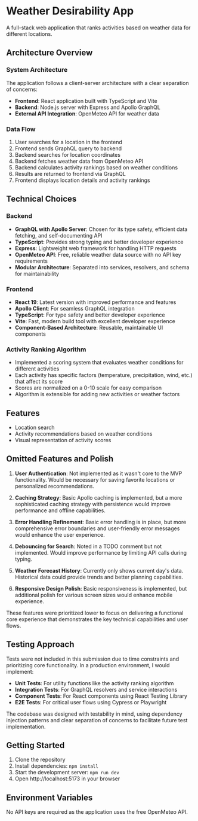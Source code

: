 # Weather Desirability App

A full-stack web application that ranks activities based on weather data for different locations.

## Architecture Overview

### System Architecture

The application follows a client-server architecture with a clear separation of concerns:

- **Frontend**: React application built with TypeScript and Vite
- **Backend**: Node.js server with Express and Apollo GraphQL
- **External API Integration**: OpenMeteo API for weather data

### Data Flow

1. User searches for a location in the frontend
2. Frontend sends GraphQL query to backend
3. Backend searches for location coordinates
4. Backend fetches weather data from OpenMeteo API
5. Backend calculates activity rankings based on weather conditions
6. Results are returned to frontend via GraphQL
7. Frontend displays location details and activity rankings

## Technical Choices

### Backend

- **GraphQL with Apollo Server**: Chosen for its type safety, efficient data fetching, and self-documenting API
- **TypeScript**: Provides strong typing and better developer experience
- **Express**: Lightweight web framework for handling HTTP requests
- **OpenMeteo API**: Free, reliable weather data source with no API key requirements
- **Modular Architecture**: Separated into services, resolvers, and schema for maintainability

### Frontend

- **React 19**: Latest version with improved performance and features
- **Apollo Client**: For seamless GraphQL integration
- **TypeScript**: For type safety and better developer experience
- **Vite**: Fast, modern build tool with excellent developer experience
- **Component-Based Architecture**: Reusable, maintainable UI components

### Activity Ranking Algorithm

- Implemented a scoring system that evaluates weather conditions for different activities
- Each activity has specific factors (temperature, precipitation, wind, etc.) that affect its score
- Scores are normalized on a 0-10 scale for easy comparison
- Algorithm is extensible for adding new activities or weather factors

## Features

- Location search 
- Activity recommendations based on weather conditions
- Visual representation of activity scores

## Omitted Features and Polish

1. **User Authentication**: Not implemented as it wasn't core to the MVP functionality. Would be necessary for saving favorite locations or personalized recommendations.

2. **Caching Strategy**: Basic Apollo caching is implemented, but a more sophisticated caching strategy with persistence would improve performance and offline capabilities.

3. **Error Handling Refinement**: Basic error handling is in place, but more comprehensive error boundaries and user-friendly error messages would enhance the user experience.

4. **Debouncing for Search**: Noted in a TODO comment but not implemented. Would improve performance by limiting API calls during typing.

5. **Weather Forecast History**: Currently only shows current day's data. Historical data could provide trends and better planning capabilities.

6. **Responsive Design Polish**: Basic responsiveness is implemented, but additional polish for various screen sizes would enhance mobile experience.


These features were prioritized lower to focus on delivering a functional core experience that demonstrates the key technical capabilities and user flows.

## Testing Approach

Tests were not included in this submission due to time constraints and prioritizing core functionality. In a production environment, I would implement:

- **Unit Tests**: For utility functions like the activity ranking algorithm
- **Integration Tests**: For GraphQL resolvers and service interactions
- **Component Tests**: For React components using React Testing Library
- **E2E Tests**: For critical user flows using Cypress or Playwright

The codebase was designed with testability in mind, using dependency injection patterns and clear separation of concerns to facilitate future test implementation.

## Getting Started

1. Clone the repository
2. Install dependencies: `npm install`
3. Start the development server: `npm run dev`
4. Open http://localhost:5173 in your browser

## Environment Variables

No API keys are required as the application uses the free OpenMeteo API.
